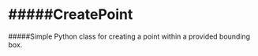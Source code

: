 #####CreatePoint
===========
#####Simple Python class for creating a point within a provided bounding box.